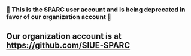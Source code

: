 ### :triangular_flag_on_post: This is the SPARC user account and is being deprecated in favor of our organization account :triangular_flag_on_post:

## Our organization account is at https://github.com/SIUE-SPARC

<!--
**SIUESPARC/SIUESPARC** is a ✨ _special_ ✨ repository because its `README.md` (this file) appears on your GitHub profile.

Here are some ideas to get you started:

- 🔭 I’m currently working on ...
- 🌱 I’m currently learning ...
- 👯 I’m looking to collaborate on ...
- 🤔 I’m looking for help with ...
- 💬 Ask me about ...
- 📫 How to reach me: ...
- 😄 Pronouns: ...
- ⚡ Fun fact: ...
-->
